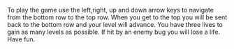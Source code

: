 To play the game use the left,right, up and down arrow keys to navigate from the bottom row to the top row.  When you get to the top you will be sent back to the bottom row and your level will advance.   You have three lives to gain as many levels as possible.  If hit by an enemy bug you will lose a life.  Have fun.